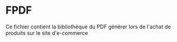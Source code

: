 # FPDF

Ce fichier contient la bibliothèque du PDF générer lors de l'achat de produits sur le site d'e-commerce
